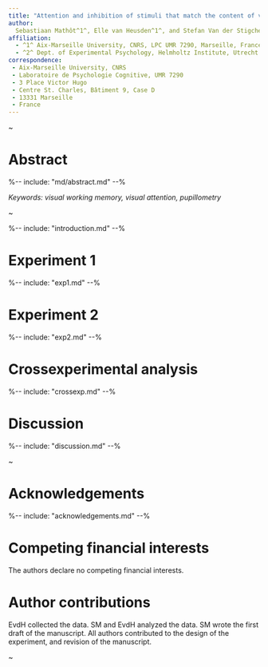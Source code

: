 ```yaml
---
title: "Attention and inhibition of stimuli that match the content of visual working memory: Evidence from eye movements and pupillometry"
author:
  Sebastiaan Mathôt^1^, Elle van Heusden^1^, and Stefan Van der Stigchel^2^
affiliation:
  - ^1^ Aix-Marseille University, CNRS, LPC UMR 7290, Marseille, France
  - ^2^ Dept. of Experimental Psychology, Helmholtz Institute, Utrecht University, The Netherlands
correspondence:
 - Aix-Marseille University, CNRS
 - Laboratoire de Psychologie Cognitive, UMR 7290
 - 3 Place Victor Hugo
 - Centre St. Charles, Bâtiment 9, Case D
 - 13331 Marseille
 - France
---
```


~

# Abstract

%-- include: "md/abstract.md" --%

*Keywords: visual working memory, visual attention, pupillometry*

~

%-- include: "introduction.md" --%

# Experiment 1

%-- include: "exp1.md" --%

# Experiment 2

%-- include: "exp2.md" --%

# Crossexperimental analysis

%-- include: "crossexp.md" --%

# Discussion

%-- include: "discussion.md" --%

~

# Acknowledgements

%-- include: "acknowledgements.md" --%

# Competing financial interests

The authors declare no competing financial interests.

# Author contributions

EvdH collected the data. SM and EvdH analyzed the data. SM wrote the first draft of the manuscript. All authors contributed to the design of the experiment, and revision of the manuscript.

~
